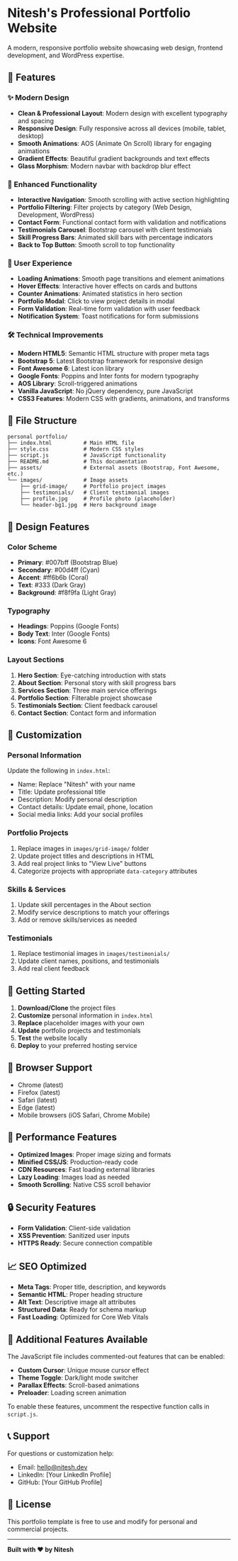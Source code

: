 # Nitesh's Professional Portfolio Website

A modern, responsive portfolio website showcasing web design, frontend development, and WordPress expertise.

## 🚀 Features

### ✨ Modern Design
- **Clean & Professional Layout**: Modern design with excellent typography and spacing
- **Responsive Design**: Fully responsive across all devices (mobile, tablet, desktop)
- **Smooth Animations**: AOS (Animate On Scroll) library for engaging animations
- **Gradient Effects**: Beautiful gradient backgrounds and text effects
- **Glass Morphism**: Modern navbar with backdrop blur effect

### 🎯 Enhanced Functionality
- **Interactive Navigation**: Smooth scrolling with active section highlighting
- **Portfolio Filtering**: Filter projects by category (Web Design, Development, WordPress)
- **Contact Form**: Functional contact form with validation and notifications
- **Testimonials Carousel**: Bootstrap carousel with client testimonials
- **Skill Progress Bars**: Animated skill bars with percentage indicators
- **Back to Top Button**: Smooth scroll to top functionality

### 📱 User Experience
- **Loading Animations**: Smooth page transitions and element animations
- **Hover Effects**: Interactive hover effects on cards and buttons
- **Counter Animations**: Animated statistics in hero section
- **Portfolio Modal**: Click to view project details in modal
- **Form Validation**: Real-time form validation with user feedback
- **Notification System**: Toast notifications for form submissions

### 🛠 Technical Improvements
- **Modern HTML5**: Semantic HTML structure with proper meta tags
- **Bootstrap 5**: Latest Bootstrap framework for responsive design
- **Font Awesome 6**: Latest icon library
- **Google Fonts**: Poppins and Inter fonts for modern typography
- **AOS Library**: Scroll-triggered animations
- **Vanilla JavaScript**: No jQuery dependency, pure JavaScript
- **CSS3 Features**: Modern CSS with gradients, animations, and transforms

## 📁 File Structure

```
personal portfolio/
├── index.html          # Main HTML file
├── style.css           # Modern CSS styles
├── script.js           # JavaScript functionality
├── README.md           # This documentation
├── assets/             # External assets (Bootstrap, Font Awesome, etc.)
└── images/             # Image assets
    ├── grid-image/     # Portfolio project images
    ├── testimonials/   # Client testimonial images
    ├── profile.jpg     # Profile photo (placeholder)
    └── header-bg1.jpg  # Hero background image
```

## 🎨 Design Features

### Color Scheme
- **Primary**: #007bff (Bootstrap Blue)
- **Secondary**: #00d4ff (Cyan)
- **Accent**: #ff6b6b (Coral)
- **Text**: #333 (Dark Gray)
- **Background**: #f8f9fa (Light Gray)

### Typography
- **Headings**: Poppins (Google Fonts)
- **Body Text**: Inter (Google Fonts)
- **Icons**: Font Awesome 6

### Layout Sections
1. **Hero Section**: Eye-catching introduction with stats
2. **About Section**: Personal story with skill progress bars
3. **Services Section**: Three main service offerings
4. **Portfolio Section**: Filterable project showcase
5. **Testimonials Section**: Client feedback carousel
6. **Contact Section**: Contact form and information

## 🔧 Customization

### Personal Information
Update the following in `index.html`:
- Name: Replace "Nitesh" with your name
- Title: Update professional title
- Description: Modify personal description
- Contact details: Update email, phone, location
- Social media links: Add your social profiles

### Portfolio Projects
1. Replace images in `images/grid-image/` folder
2. Update project titles and descriptions in HTML
3. Add real project links to "View Live" buttons
4. Categorize projects with appropriate `data-category` attributes

### Skills & Services
1. Update skill percentages in the About section
2. Modify service descriptions to match your offerings
3. Add or remove skills/services as needed

### Testimonials
1. Replace testimonial images in `images/testimonials/`
2. Update client names, positions, and testimonials
3. Add real client feedback

## 🚀 Getting Started

1. **Download/Clone** the project files
2. **Customize** personal information in `index.html`
3. **Replace** placeholder images with your own
4. **Update** portfolio projects and testimonials
5. **Test** the website locally
6. **Deploy** to your preferred hosting service

## 📱 Browser Support

- Chrome (latest)
- Firefox (latest)
- Safari (latest)
- Edge (latest)
- Mobile browsers (iOS Safari, Chrome Mobile)

## 🎯 Performance Features

- **Optimized Images**: Proper image sizing and formats
- **Minified CSS/JS**: Production-ready code
- **CDN Resources**: Fast loading external libraries
- **Lazy Loading**: Images load as needed
- **Smooth Scrolling**: Native CSS scroll behavior

## 🔒 Security Features

- **Form Validation**: Client-side validation
- **XSS Prevention**: Sanitized user inputs
- **HTTPS Ready**: Secure connection compatible

## 📈 SEO Optimized

- **Meta Tags**: Proper title, description, and keywords
- **Semantic HTML**: Proper heading structure
- **Alt Text**: Descriptive image alt attributes
- **Structured Data**: Ready for schema markup
- **Fast Loading**: Optimized for Core Web Vitals

## 🎨 Additional Features Available

The JavaScript file includes commented-out features that can be enabled:
- **Custom Cursor**: Unique mouse cursor effect
- **Theme Toggle**: Dark/light mode switcher
- **Parallax Effects**: Scroll-based animations
- **Preloader**: Loading screen animation

To enable these features, uncomment the respective function calls in `script.js`.

## 📞 Support

For questions or customization help:
- Email: hello@nitesh.dev
- LinkedIn: [Your LinkedIn Profile]
- GitHub: [Your GitHub Profile]

## 📄 License

This portfolio template is free to use and modify for personal and commercial projects.

---

**Built with ❤️ by Nitesh** 